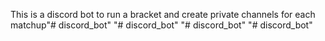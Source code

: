This is a discord bot to run a bracket and create private channels for each matchup"# discord_bot" 
"# discord_bot" 
"# discord_bot" 
"# discord_bot" 

